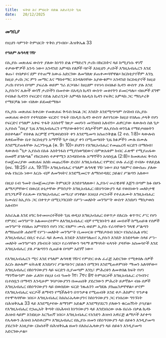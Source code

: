 ```yaml
---
title:  ፍትህ እና ምህረት በድል አድራጊነት ጊዜ
date:   20/12/2025
---
```


### መግቢያ

የዚህን ሳምንት ትምህርት ጥቅስ ያንብቡ፡ ሕዝቅኤል 33

**የዓለም ሉዓላዊ ገዥ**

በኢያሱ መጽሐፍ ውስጥ ያለው ከነዓን ድል የማድረግ ታሪክ በክርስትና ላይ ከሚያነሱ ዋነኛ ተቃውሞዎች አንዱ ነው። አንዳንድ አምላክ የለሾች ባዮች እነዚህን ታሪኮች እግዚአብሔርን እንደ ቁጡ፣ ተበቃይና ደም የተጠማ አውሬ አድርገው ለመግለጽ ይጠቀሙባቸዋል። ክርስቲያኖችም እንኳ ከዚህ ታሪክ ጋር ምን መማር እና ማስተማር እንዳለባቸው አያውቁም። አንዳንድ ክርስቲያኖች ከዚህ ታሪክ የተነሳ በጣም ያፍራሉ ወይም ግራ ይጋባሉ፣ ከዚህም የተነሳ በብሉይ ኪዳን ውስጥ ያሉ እንደ ኢያሱንና ሌሎች ወሳኝ ታሪኮችን በመተው በአዲስ ኪዳን ውስጥ መቆየትን ይመርጣሉ። ብዙዎች ደግሞ የብሉይ ኪዳንን የፍርድና የድል አድራጊነት አምላክ ከአዲስ ኪዳን የፍቅር አምላክ ጋር ማስታረቅ የማይቻል ነው ብለው ይደመድማሉ።

የኢያሱ መጽሐፍ ከቀረው የመጽሐፍ ቅዱስ ክፍል ጋር እንዴት እንደሚጣጣም ስናስብ በኢያሱ መጽሐፍ ውስጥ የተካሄደው ፍርድና ጥፋት በአዲስ ኪዳን ውስጥ ለተነገረው ከዚህ የበለጠ ታላቅ የሆነ የፍርድና የዓለም አቀፍ ጥፋት አነስተኛ ገጽታ መሆኑን መገንዘብ አለብን። ሐዋርያው ጳውሎስ ስለ ጌታ ኢየሱስ “በዚያ ጊዜ እግዚአብሔርን የማያውቁትንና ለጌታችንም ለኢየሱስ ወንጌል የማይታዘዙትን ይበቀላል።” የበቀል እርምጃ የሚወስድበት ቀን እንደሚመጣ አስጠንቅቋል (2 ተሰ. 1:8)። ጳውሎስ ለቀደመችው ቤተ ክርስቲያን አማኞች ጌታ በዚያ ቀን በሚመጣበት ጊዜ ክፉዎችን ሙሉ በሙሉ እንደሚያጠፋቸው አረጋግጧል (ቁ. 9፣ 10)። ይህንን የእግዚአብሔር የመጨረሻ ፍርድን በማሰብ፣ ጳውሎስ “ጌታ ኢየሱስ በአፉ እስትንፋስ የሚያስወግደውና በምጽአቱም ክብር ፈጽሞ የሚያጠፋው ዐመፀኛ ይገለጣል” የክርስቶስ ተቃዋሚን እንዳይከተሉ አማኞችን አሳስቧል (2:8)። ከመጽሐፍ ቅዱስ የመጀመሪያው መጽሐፍ እስከ መጨረሻው ድረስ፣ እግዚአብሔር የምድር ሁሉ ፈራጅ ተብሎ ተለይቷል (ዘፍ. 18:25፤ ራእ. 19:11)። እግዚአብሔር የዓለም ሉዓላዊ ገዥ ነው። ይህ ዓለምና በውስጡ ያለው ሁሉ የእርሱ ነው። እርሱ ብቻ ለመግዛትና እንደሚመርጥ ለማስተዳደር ኃይልና ሥልጣን አለው።

በዚህ ሩብ ዓመት በመጀመሪያው ትምህርት እንደተገለጸው፣ ኢያሱና ሠራዊቶቹ እጅግ በጣም ክፉ በሆኑ ልማዶቻቸውና በወረደ ሁኔታቸው ምክንያት እግዚአብሔር በከነዓናውያን ላይ የወሰነውን መለኮታዊ ድንጋጌዎች የፈጸሙ የእግዚአብሔር መሣሪያ ሆነዋል። እነዚህ ጦርነቶች የተፈጸሙት እግዚአብሔር ከሙሴና ከኢያሱ ጋር በቀጥታ በሚነጋገርበት በሥነ-መለኮት መንግሥት ውስጥ እንደሆነ ማስታወስ አለብን።

እስራኤል እንደ ሀገር ከተመሠረተችበት ጊዜ ወዲህ እግዚአብሔር በቀጥታ በእርሱ ቁጥጥር ሥር የሆነ የምድር መንግሥት አልመሠረተም። ለእግዚአብሔር ብቻ የሚገቡትን ልዩ መብቶች ከሚጠይቁ የሰዎች መንግሥት የበለጠ አምባገነን የሆነ ነገር የለም። ሙሴ ወይም ኢያሱ የራሳቸውን ግላዊ ሥልጣን ለማስጠበቅ ሐሰተኛ የሥነ-መለኮት መንግሥት ቢመሠርቱ የማይታሰብ ነበር። የእስራኤል ሀገር እግዚአብሔር በሲና ተራራ ላይ ለሙሴ እንዴት እንደተገለጠና ኢያሱን እንዴት እንደተካው ስላዩ ሥነ-መለኮት መንግሥቱን ያከብሩት ነበር። የራሳቸውን ዓላማ ለማሳካት ፍላጎት ያላቸው አስመሳዮች እንደ እግዚአብሔር ያለ ሥልጣንን ሲጠይቁ በጣም አደገኛ ነው።

የእግዚአብሔርን ሚና እንደ የዓለም ሉዓላዊ ገዥና የምድር ሁሉ ፈራጅ አድርገው የሚቀበሉ ሰዎች እርሱ ለሁሉም ፍትሐዊ እንደሆነና ሥልጣኑንና ኃይሉን በሚገባ እንደሚጠቀምበት ማመን አለባቸው። እግዚአብሔር በከነዓናውያን ላይ ፍርድን ሲያመጣም እንኳ፣ ምሕረቱን ለመቀበል ክፍት የሆነ ማንኛውንም ሰው ፈለገ። የዚህ ሩብ ዓመት 1ኛ፣ 7ኛና 8ኛ ትምህርቶች እግዚአብሔር ረዓብንና ቤተሰቧን በማዳን እንዲሁም ገባዖናውያንን በመጠበቅ ያደረገውን ምሕረት ይቃኛሉ። ብዙ ሰዎች እግዚአብሔር በከነዓናውያን ላይ በወሰደው ፍርድ ንጹሐንን መግደሉ ያስጨንቃቸዋል። ሆኖም የእግዚአብሔር ፍርዶች ለማዳን የሚችሉትን በጥንቃቄ የሚጠብቅ እንደ ቀዶ ሕክምና ጥንቃቄ የተሞላባቸው ነበሩ። እግዚአብሔር ከእስራኤላውያንና ከከነዓናውያን ጋር የነበረው ግንኙነት በሕዝቅኤል 33 ላይ እንደሚታየው ለማንም አድልዎ እንደማያደርግ ያለውን ቁርጠኝነት ያሳያል። የእግዚአብሔር የኃጢአት ቅጣት በአሕዛብ ከነዓናውያን ላይ እንደነበረው ሁሉ በራሱ በቃል ኪዳኑ ሕዝብ ላይም እንደዚሁ እርግጠኛ ነበሩ። እግዚአብሔር የአንድን ሕዝብ አዋራጅ ልማዶች እየቀጣ የሌላውን ሕዝብ አላስቀረም። እግዚአብሔር በኢያሱ ዘመን በከነዓናውያን ላይ ሰይፉን እንዲያመጣ ያደረጉት እነዚያው ርኩሰቶች በሕዝቅኤል ዘመን በእስራኤላውያን ላይ ሰይፉን እንዲያመጣ አድርገውታል።